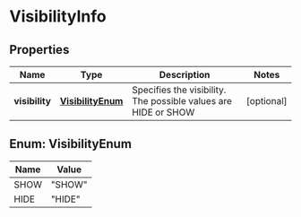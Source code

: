 
# VisibilityInfo

## Properties
Name | Type | Description | Notes
------------ | ------------- | ------------- | -------------
**visibility** | [**VisibilityEnum**](#VisibilityEnum) | Specifies the visibility. The possible values are HIDE or SHOW |  [optional]


<a name="VisibilityEnum"></a>
## Enum: VisibilityEnum
Name | Value
---- | -----
SHOW | &quot;SHOW&quot;
HIDE | &quot;HIDE&quot;




